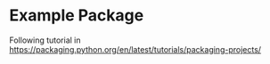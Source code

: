 # Example Package

Following tutorial in https://packaging.python.org/en/latest/tutorials/packaging-projects/
